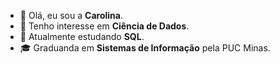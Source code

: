 - 👋 Olá, eu sou a **Carolina**.
- 👀 Tenho interesse em **Ciência de Dados**.
- 🌱 Atualmente estudando **SQL**.
- 🎓 Graduanda em **Sistemas de Informação** pela PUC Minas.
